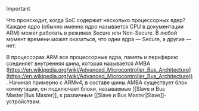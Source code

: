 
> [!important] 
> Что происходит, когда SoC содержит несколько процессорных ядер? Каждое ядро (обычно именно ядро называется CPU в документации ARM) может работать в режимах Secure или Non-Secure. В любой момент времени может оказаться, что одни ядра — Secure, а другие — нет.

В процессорах ARM все процессорные ядра, память и периферию соединяет внутренняя шина, которая называется AMBA (https://en.wikipedia.org/wiki/Advanced_Microcontroller_Bus_Architecture](https://en.wikipedia.org/wiki/Advanced_Microcontroller_Bus_Architecture)). Начиная примерно с ARMv4, в cоставе шины AMBA существует блок коммутации, он подключает блоки, называемые [[Slave и Bus Master|Bus Master]], к различным [[Slave и Bus Master|Slave]]-устройствам.

